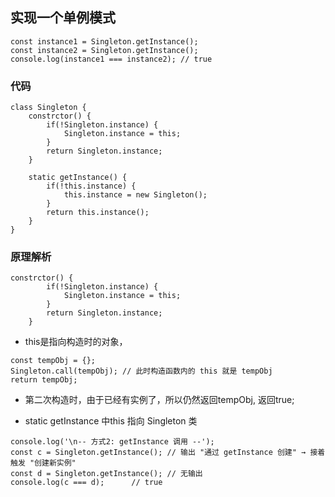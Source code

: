 ## 实现一个单例模式
```
const instance1 = Singleton.getInstance();
const instance2 = Singleton.getInstance();
console.log(instance1 === instance2); // true
```

### 代码
```
class Singleton {
    constrctor() {
        if(!Singleton.instance) {
            Singleton.instance = this;
        }
        return Singleton.instance;
    }

    static getInstance() {
        if(!this.instance) {
            this.instance = new Singleton();
        }
        return this.instance();
    }
}
```

### 原理解析
```
constrctor() {
        if(!Singleton.instance) {
            Singleton.instance = this;
        }
        return Singleton.instance;
    }
```
- this是指向构造时的对象，
```
const tempObj = {};
Singleton.call(tempObj); // 此时构造函数内的 this 就是 tempObj
return tempObj;
```
- 第二次构造时，由于已经有实例了，所以仍然返回tempObj, 返回true;

- static getInstance 中this 指向 Singleton 类
```
console.log('\n-- 方式2: getInstance 调用 --');
const c = Singleton.getInstance(); // 输出 "通过 getInstance 创建" → 接着触发 "创建新实例"
const d = Singleton.getInstance(); // 无输出
console.log(c === d);      // true
```